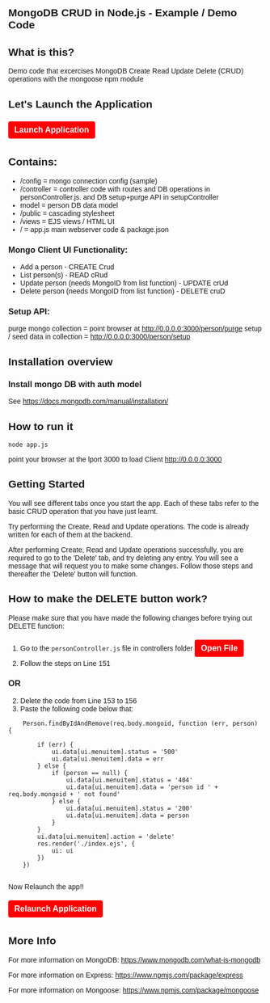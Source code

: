 <!DOCTYPE html>
<html>

<head>
  <meta name="viewport" content="width=device-width, initial-scale=1">
    <link rel="preconnect" href="https://fonts.gstatic.com">
 <link href="https://fonts.googleapis.com/css2?family=Red+Hat+Display:wght@500&display=swap" rel="stylesheet">
  <style>
    body {
      margin: 0;
          font-family: 'Red Hat Display', sans-serif;
    }
    .button1 {
    padding: 8px 12px 8px 12px;
    border: none;
    border-radius: 4px;
    margin: 5px 0px 5px 0px;
    font-size: 12px;
    color: #fff;
    text-align: center;
    font-size: 16px;
    background-color: #FF0000;
    font-family: 'Red Hat Display', sans-serif;

}
  
}
  </style>
</head>
<body>
<div class="main">

## MongoDB CRUD in Node.js - Example / Demo Code

## What is this?
Demo code that excercises MongoDB Create Read Update Delete (CRUD) operations with the mongoose npm module

<!-- ![Alt text](../screenshots/mongo_read.png?raw=true) -->

## Let's Launch the Application

<a href='didact://?commandId=vscode.didact.sendNamedTerminalAString&text=Crud$$node%20MongoDB-Node-App/Sample-Application-1/app.js %26 ps -e | grep node' title='Launch'><button class="button1">**Launch Application**</button></a>

## Contains:
- /config = mongo connection config (sample)
- /controller = controller code with routes and DB operations in personController.js. and DB setup+purge API in setupController
- model = person DB data model
- /public = cascading stylesheet 
- /views = EJS views / HTML UI
- / = app.js main webserver code & package.json 

### Mongo Client UI Functionality:
- Add a person - CREATE Crud
- List person(s) - READ cRud
- Update person (needs MongoID from list function) - UPDATE crUd
- Delete person (needs MongoID from list function) - DELETE cruD 

### Setup API:
purge mongo collection = point browser at http://0.0.0.0:3000/person/purge
setup / seed data in collection = http://0.0.0.0:3000/person/setup


## Installation overview

### Install mongo DB with auth model
See https://docs.mongodb.com/manual/installation/


## How to run it
```
node app.js
```

point your browser at the lport 3000 to load Client
http://0.0.0.0:3000

## Getting Started

You will see different tabs once you start the app. Each of these tabs refer to the basic CRUD operation that you have just learnt. 

Try performing the Create, Read and Update operations. The code is already written for each of them at the backend.

After performing Create, Read and Update operations successfully, you are required to go to the 'Delete' tab, and try deleting any entry. You will see a message that will request you to make some changes. Follow those steps and thereafter the 'Delete' button will function.

## How to make the DELETE button work?
Please make sure that you have made the following changes before trying out DELETE function:

1. Go to the `personController.js` file in controllers folder
<a href='didact://?commandId=file-search.openFile&text=/projects/MongoDB-Node-App/Sample-Application-1/controllers/personController.js' title='Launch'><button class="button1">**Open File**</button></a>
2. Follow the steps on Line 151
### OR
2. Delete the code from Line 153 to 156
3. Paste the following code below that:

```
    Person.findByIdAndRemove(req.body.mongoid, function (err, person) {  

        if (err) {
            ui.data[ui.menuitem].status = '500'
            ui.data[ui.menuitem].data = err 
        } else {
            if (person == null) { 
                ui.data[ui.menuitem].status = '404' 
                ui.data[ui.menuitem].data = 'person id ' + req.body.mongoid + ' not found' 
            } else { 
                ui.data[ui.menuitem].status = '200' 
                ui.data[ui.menuitem].data = person 
            } 
        } 
        ui.data[ui.menuitem].action = 'delete' 
        res.render('./index.ejs', { 
            ui: ui 
        }) 
    })
  
```
Now Relaunch the app!!

<a href="didact://?commandId=vscode.didact.sendNamedTerminalAString&text=Crud$$ps -ef | grep 'node MongoDB' | awk '{print $1}' | xargs kill -9;node%20MongoDB-Node-App/Sample-Application-1/app.js %26" title='Launch'><button class="button1">**Relaunch Application**</button></a>

## More Info
For more information on MongoDB:
https://www.mongodb.com/what-is-mongodb

For more information on Express:
https://www.npmjs.com/package/express

For more information on Mongoose:
https://www.npmjs.com/package/mongoose

</div>

</body>

</html>
